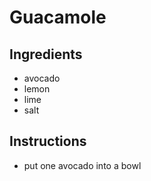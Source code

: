 # Guacamole
## Ingredients
* avocado
* lemon
* lime
* salt
## Instructions
* put one avocado into a bowl
